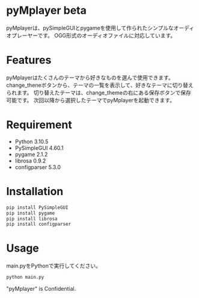 # pyMplayer beta

pyMplayerは、pySimpleGUIとpygameを使用して作られたシンプルなオーディオプレーヤーです。
OGG形式のオーディオファイルに対応しています。



# Features

pyMplayerはたくさんのテーマから好きなものを選んで使用できます。
change_theneボタンから、テーマの一覧を表示して、好きなテーマに切り替えられます。
切り替えたテーマは、change_themeの右にある保存ボタンで保存可能です。
次回以降から選択したテーマでpyMplayerを起動できます。


# Requirement


* Python                    3.10.5
* PySimpleGUI               4.60.1
* pygame                    2.1.2
* librosa                   0.9.2
* configparser              5.3.0


# Installation


```bash
pip install PySimpleGUI
pip install pygame
pip install librosa
pip install configparser
```

# Usage

main.pyをPythonで実行してください。

```bash
python main.py
```

"pyMplayer" is Confidential.